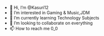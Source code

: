- 👋 Hi, I’m @Kasuri12
- 👀 I’m interested in Gaming & Music,JDM
- 🌱 I’m currently learning Technology Subjects
- 💞️ I’m looking to collaborate on everything
- 📫 How to reach me 0_0

<!---
Kasuri12/Kasuri12 is a ✨ special ✨ repository because its `README.md` (this file) appears on your GitHub profile.
You can click the Preview link to take a look at your changes.
--->
